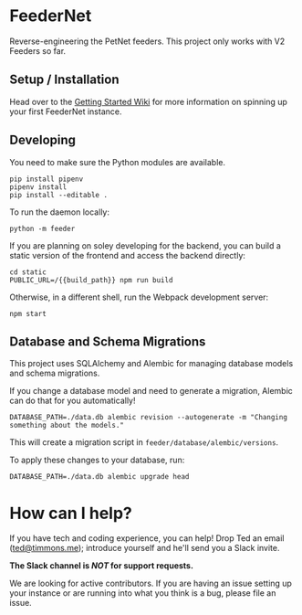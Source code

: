 # FeederNet

Reverse-engineering the PetNet feeders. This project only works with V2 Feeders so far.

## Setup / Installation

Head over to the [Getting Started Wiki](https://github.com/petnet-independence-project/petnet-feeder-service/wiki/Getting-Started) for more information on spinning up your first FeederNet instance.


## Developing

You need to make sure the Python modules are available.

```
pip install pipenv
pipenv install
pip install --editable .
```

To run the daemon locally:

```
python -m feeder
```

If you are planning on soley developing for the backend, you can build a static version of the frontend and access the backend directly:

```
cd static
PUBLIC_URL=/{{build_path}} npm run build
```

Otherwise, in a different shell, run the Webpack development server:

```
npm start
```

## Database and Schema Migrations

This project uses SQLAlchemy and Alembic for managing database models and schema migrations.

If you change a database model and need to generate a migration, Alembic can do that for you automatically!

```shell script
DATABASE_PATH=./data.db alembic revision --autogenerate -m "Changing something about the models."
```

This will create a migration script in `feeder/database/alembic/versions`.

To apply these changes to your database, run:

```shell script
DATABASE_PATH=./data.db alembic upgrade head
```

# How can I help?

If you have tech and coding experience, you can help! Drop Ted an email (ted@timmons.me); introduce yourself and he'll send you a Slack invite.

**The Slack channel is _NOT_ for support requests.**

We are looking for active contributors. If you are having an issue setting up your instance or are running into what you think is a bug, please file an issue.
